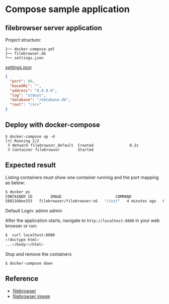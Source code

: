 # Compose sample application

## filebrowser server application

Project structure:

```text
├── docker-compose.yml
├── filebrowser.db
└── settings.json
```

[_settings.json_](settings.json)

```json
{
  "port": 80,
  "baseURL": "",
  "address": "0.0.0.0",
  "log": "stdout",
  "database": "/database.db",
  "root": "/srv"
}
```

## Deploy with docker-compose

```compose
$ docker-compose up -d
[+] Running 2/2
 ⠿ Network filebrowser_default  Created                0.2s
 ⠿ Container filebrowser        Started 
```

## Expected result

Listing containers must show one container running and the port mapping as below:

```bash
$ docker ps
CONTAINER ID        IMAGE                        COMMAND                  CREATED             STATUS              PORTS                  NAMES
5802160ee153   filebrowser/filebrowser:s6   "/init"   4 minutes ago   Up 4 minutes (unhealthy)   80/tcp, 0.0.0.0:8080->8080/tcp, :::8080->8080/tcp   filebrowser
```

Default Login: admin admin

After the application starts, navigate to `http://localhost:8080` in your web browser or run:

```bash
$  curl localhost:8080       
<!doctype html>
...</body></html>
```

Stop and remove the containers

```compose
$ docker-compose down
```

## Reference

- [filebrowser](https://filebrowser.org/cli/filebrowser-config-set)
- [filebrowser image](https://hub.docker.com/r/filebrowser/filebrowser/tags)